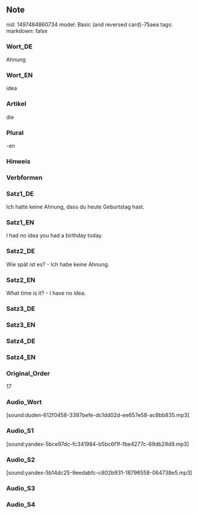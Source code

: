 ## Note
nid: 1497484860734
model: Basic (and reversed card)-75aea
tags: 
markdown: false

### Wort_DE
Ahnung

### Wort_EN
idea

### Artikel
die

### Plural
-en

### Hinweis


### Verbformen


### Satz1_DE
Ich hatte keine Ahnung, dass du heute Geburtstag hast.

### Satz1_EN
I had no idea you had a birthday today.

### Satz2_DE
Wie spät ist es? - Ich habe keine Ahnung.

### Satz2_EN
What time is it? - I have no idea.

### Satz3_DE


### Satz3_EN


### Satz4_DE


### Satz4_EN


### Original_Order
17

### Audio_Wort
[sound:duden-612f0458-3397befe-dc1dd02d-ee657e58-ac8bb835.mp3]

### Audio_S1
[sound:yandex-5bce97dc-fc341984-b5bc6f1f-fbe4277c-69db29d9.mp3]

### Audio_S2
[sound:yandex-5b14dc25-9eedabfc-c802b931-18796558-064738e5.mp3]

### Audio_S3


### Audio_S4

